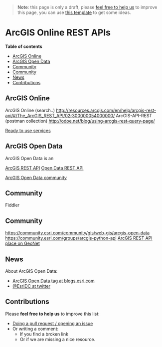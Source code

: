 > **Note**: this page is only a draft, please [feel free to help us](#contributions) to improve this page, you can use [this template](https://github.com/esri-es/awesome-arcgis/blob/master/RESOURCE_PAGE_TEMPLATE.md) to get some ideas.

# ArcGIS Online REST APIs
<!-- START doctoc generated TOC please keep comment here to allow auto update -->
<!-- DON'T EDIT THIS SECTION, INSTEAD RE-RUN doctoc TO UPDATE -->
**Table of contents**

- [ArcGIS Online](#arcgis-online)
- [ArcGIS Open Data](#arcgis-open-data)
- [Community](#community)
- [Community](#community-1)
- [News](#news)
- [Contributions](#contributions)

<!-- END doctoc generated TOC please keep comment here to allow auto update -->


## ArcGIS Online

ArcGIS Online (search..)
http://resources.arcgis.com/en/help/arcgis-rest-api/#/The_ArcGIS_REST_API/02r300000054000000/
ArcGIS-API-REST (postman collection)
http://odoe.net/blog/using-arcgis-rest-query-page/

[Ready to use services](ready-to-use-services)

## ArcGIS Open Data
ArcGIS Open Data is an

[ArcGIS REST API](../../../../../esri/open-vision/open-specifications/arcgis-rest-api/README.md)
[Open Data REST API](../../../../esri/open-vision/open-specifications/arcgis-rest-api/README.md#Open-Data-API)

[ArcGIS Open Data community](https://community.esri.com/groups/data-community)

## Community
Fiddler

## Community
https://community.esri.com/community/gis/web-gis/arcgis-open-data
https://community.esri.com/groups/arcgis-python-api
[ArcGIS REST API place on GeoNet](https://community.esri.com/community/developers/web-developers/arcgis-rest-api)

## News
About ArcGIS Open Data:
* [ArcGIS Open Data tag at blogs.esri.com](https://blogs.esri.com/esri/arcgis/tag/arcgis-open-data-2/)
* [@EsriDC at twitter](https://twitter.com/esridc?lang=en)

## Contributions
Please **feel free to help us** to improve this list:

* [Doing a pull request / opening an issue](https://github.com/hhkaos/awesome-arcgis#contributions)
* Or writing a comment:
  * If you find a broken link
  * Or if we are missing a nice resource.

